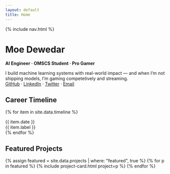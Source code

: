 ```yaml
---
layout: default
title: Home
---
```

{% include nav.html %}

# Moe Dewedar
**AI Engineer · OMSCS Student · Pro Gamer**

I build machine learning systems with real-world impact — and when I’m not shipping models, I’m gaming competetively and streaming.  
[GitHub](https://github.com/mohaned-dewedar) · [LinkedIn](https://linkedin.com/in/mohaned-dewedar) · [Twitter](https://twitter.com/thecherryo) · [Email](mailto:m.dewedar97@gmail.com)

<!-- Career Timeline -->
<h2 class="section-title">Career Timeline</h2>
<div class="timeline">

  {% for item in site.data.timeline %}
    <div class="timeline-item">
      <div class="timeline-dot"></div>
      <div class="card">
        <div class="timeline-date">{{ item.date }}</div>
        <div class="timeline-label">{{ item.label }}</div>
      </div>
    </div>
  {% endfor %}

</div>


## Featured Projects
<div class="grid">
  {% assign featured = site.data.projects | where: "featured", true %}
  {% for p in featured %}
    {% include project-card.html project=p %}
  {% endfor %}
</div>
